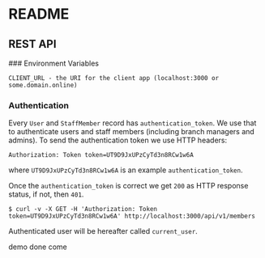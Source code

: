 # README

## REST API

### Environment Variables

```
CLIENT_URL - the URI for the client app (localhost:3000 or some.domain.online)
```


### Authentication

Every `User` and `StaffMember` record has `authentication_token`. We use that to authenticate users and staff members (including branch managers and admins).
To send the authentication token we use HTTP headers:

    Authorization: Token token=UT9D9JxUPzCyTd3n8RCw1w6A

where `UT9D9JxUPzCyTd3n8RCw1w6A` is an example `authentication_token`.

Once the `authentication_token` is correct we get `200` as HTTP response status, if not, then `401`.

    $ curl -v -X GET -H 'Authorization: Token token=UT9D9JxUPzCyTd3n8RCw1w6A' http://localhost:3000/api/v1/members

Authenticated user will be hereafter called `current_user`.


demo done come